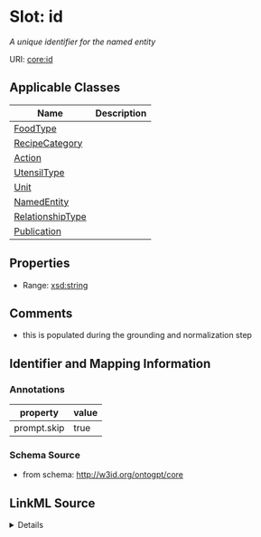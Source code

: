 # Slot: id
_A unique identifier for the named entity_


URI: [core:id](http://w3id.org/ontogpt/core/id)



<!-- no inheritance hierarchy -->




## Applicable Classes

| Name | Description |
| --- | --- |
[FoodType](FoodType.md) | 
[RecipeCategory](RecipeCategory.md) | 
[Action](Action.md) | 
[UtensilType](UtensilType.md) | 
[Unit](Unit.md) | 
[NamedEntity](NamedEntity.md) | 
[RelationshipType](RelationshipType.md) | 
[Publication](Publication.md) | 






## Properties

* Range: [xsd:string](xsd:string)







## Comments

* this is populated during the grounding and normalization step

## Identifier and Mapping Information





### Annotations

| property | value |
| --- | --- |
| prompt.skip | true |



### Schema Source


* from schema: http://w3id.org/ontogpt/core




## LinkML Source

<details>
```yaml
name: id
annotations:
  prompt.skip:
    tag: prompt.skip
    value: 'true'
description: A unique identifier for the named entity
comments:
- this is populated during the grounding and normalization step
from_schema: http://w3id.org/ontogpt/core
rank: 1000
identifier: true
alias: id
domain_of:
- NamedEntity
- Publication
range: string

```
</details>